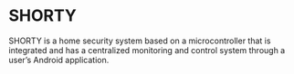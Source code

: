 # SHORTY
SHORTY is a home security system based on a microcontroller that is integrated and has a centralized monitoring and control system through a user’s Android application.
